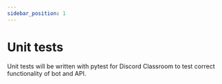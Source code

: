 ```yaml
---
sidebar_position: 1
---
```

# Unit tests
Unit tests will be written with pytest for Discord Classroom to test correct functionality of bot and API.
